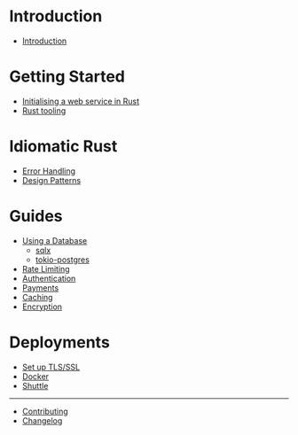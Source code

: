 # Introduction
- [Introduction](./introduction.md)

# Getting Started
- [Initialising a web service in Rust](./getting-started/initialisation.md)
- [Rust tooling](./getting-started/tooling.md)

# Idiomatic Rust
- [Error Handling](./idiomatic-rust/error-handling.md)
- [Design Patterns](./idiomatic-rust/design-patterns.md)

# Guides
- [Using a Database](./guides/databases.md)
  - [sqlx](./guides/databases/sqlx.md)
  - [tokio-postgres](./guides/databases/tokio-postgres.md)
- [Rate Limiting](./guides/rate-limiting.md)
- [Authentication]()
- [Payments]()
- [Caching]()
- [Encryption]()

# Deployments
- [Set up TLS/SSL](./deployments/tls-ssl.md)
- [Docker](./deployments/docker.md)
- [Shuttle](./deployments/shuttle.md)

----------------

- [Contributing](./contributing.md)
- [Changelog](./CHANGELOG.md)
